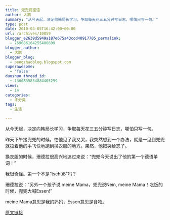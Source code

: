 ```yaml
---
title: 兜兜说德语
author: 大鹏
summary: "从今天起，决定向韩局长学习，争取每天花三五分钟写日志，哪怕只写一句。"
type: post
date: 2010-03-05T16:42:00+00:00
url: /archives/10859
blogger_e2639d5949a187e675a43ccd40917705_permalink:
  - 769686164255406699
blogger_author:
  - 大鹏
blogger_blog:
  - pengzhaoblog.blogspot.com
superawesome:
  - 'false'
duoshuo_thread_id:
  - 1360835854884405299
views:
  - 14
categories:
  - 未分类
tags:
  - 生活

---
```

从今天起，决定向韩局长学习，争取每天花三五分钟写日志，哪怕只写一句。

昨天下午接兜兜的时候，怕他见了我又哭，我突然想到一个办法，就是一见到兜兜就拉着他的手飞快地跑到换衣服的地方。果然，他把哭给忘了。

换衣服的时候，珊德拉很高兴地追过来说：“兜兜今天说出了他的第一个德语单词！”

我很奇怪。第一个不是“tschüß”吗？

珊德拉说：“另外一个孩子说 meine Mama，兜兜说Nein, meine Mama！吃饭的时候，兜兜大喊Essen!”

meine Mama意思是我的妈妈，Essen意思是食物。

[原文链接](http://dapengde.com/archives/10859)

